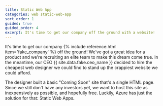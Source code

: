 ```yaml
---
title: Static Web App
categories: web static-web-app
sort_order: 1
guided: true
guided_order: 4
excerpt: It's time to get our company off the ground with a website!
---
```

It's time to get our company {% include reference.html item='fake_company' %} off the ground! We've got a great idea for a product and we're recruiting an elite team to make this dream come true. In the meantime, our CEO {{ site.data.fake.ceo_name }} decided to hire the cheapest web designer we could find to stand up the crappiest website we could afford.

The designer built a basic "Coming Soon" site that's a single HTML page. Since we still don't have any investors yet, we want to host this site as inexpensively as possible, and hopefully free. Luckily, Azure has just the solution for that: Static Web Apps.